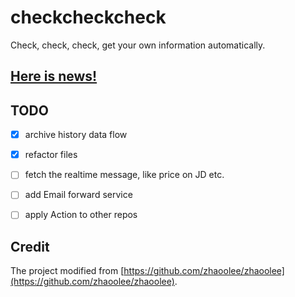 # checkcheckcheck

Check, check, check, get your own information automatically.

## [Here is news!](./history)


## TODO

- [x] archive history data flow
- [x] refactor files
- [ ] fetch the realtime message, like price on JD etc.
- [ ] add Email forward service
- [ ] apply Action to other repos


## Credit

The project modified from [https://github.com/zhaoolee/zhaoolee](https://github.com/zhaoolee/zhaoolee).

